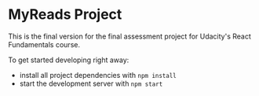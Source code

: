 # MyReads Project

This is the final version for the final assessment project for Udacity's React Fundamentals course. 

To get started developing right away:

* install all project dependencies with `npm install`
* start the development server with `npm start`


